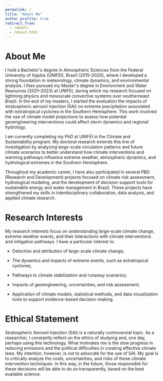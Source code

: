 ```yaml
---
permalink: /
title: "About Me"
author_profile: true
redirect_from: 
  - /about/
  - /about.html
---
```

About Me
===
I hold a Bachelor's degree in Atmospheric Sciences from the Federal University of Itajubá (UNIFEI), Brazil (2015–2020), where I developed a strong foundation in meteorology, climate dynamics, and environmental analysis. I then pursued my Master's degree in Environment and Water Resources (2021–2023) at UNIFEI, during which my research focused on lightning physics and mesoscale convective systems over southerneast Brazil. In the end of my masters, I started the evaluation the impacts of stratospheric aerosol injection (SAI) on extreme precipitation associated with extratropical cyclones in the Southern Hemisphere. This work involved the use of climate model projections to assess how potential geoengineering interventions could affect storm dynamics and regional hydrology.

I am currently completing my PhD at UNIFEI in the Climate and Sustainability program. My doctoral research extends this line of investigation by analyzing large-scale circulation patterns and future climate scenarios to better understand how climate interventions and warming pathways influence extreme weather, atmospheric dynamics, and hydrological extremes in the Southern Hemisphere.

Throughout my academic career, I have also participated in several P&D (Research and Development) projects focused on climate risk assessment, hydrological modeling, and the development of decision-support tools for sustainable energy and water management in Brazil. These projects have strengthened my skills in interdisciplinary collaboration, data analysis, and applied climate research.

Research Interests
======
My research interests focus on understanding large-scale climate change, extreme weather events, and their interactions with climate interventions and mitigation pathways. I have a particular interest in:

- Detection and attribution of large-scale climate change;

- The dynamics and impacts of extreme events, such as extratropical cyclones;

- Pathways to climate stabilization and runaway scenarios;

- Impacts of geoengineering, uncertainties, and risk assessment;

- Application of climate models, statistical methods, and data visualization tools to support evidence-based decision-making.

Ethical Statement
======
Stratospheric Aerosol Injection (SAI) is a naturally controversial topic. As a researcher, I constantly reflect on the ethics of studying and, one day, perhaps using this technology. What motivates me is the slow progress in reducing emissions and the political difficulties in creating effective climate laws. My intention, however, is not to advocate for the use of SAI. My goal is to critically analyze the costs, uncertainties, and risks of these climate intervention techniques. In this way, in the future, those responsible for these decisions will be able to do so transparently, based on the best available science.
